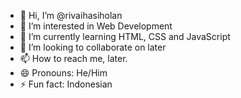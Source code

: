 - 👋 Hi, I’m @rivaihasiholan
- 👀 I’m interested in Web Development
- 🌱 I’m currently learning HTML, CSS and JavaScript
- 💞️ I’m looking to collaborate on later
- 📫 How to reach me, later.
- 😄 Pronouns: He/Him
- ⚡ Fun fact: Indonesian

<!---
rivaihasiholan/rivaihasiholan is a ✨ special ✨ repository because its `README.md` (this file) appears on your GitHub profile.
You can click the Preview link to take a look at your changes.
--->
